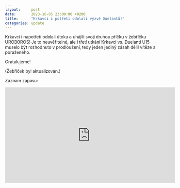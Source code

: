 ```yaml
---
layout:     post
date:       2023-10-05 23:00:00 +0200
title:      "Krkavci i potřetí odolali výzvě Duelantů!"
categories: update
---
```


Krkavci i napotřetí odolali útoku a uhájili svoji druhou příčku v žebříčku UROBOROS!
Je to neuvěřitelné, ale i třetí utkání Krkavci vs. Duelanti U15 muselo být rozhodnuto v prodloužení, tedy jeden jediný zásah dělil vítěze a poraženého.

Gratulujeme!

(Žebříček byl aktualizován.)

Záznam zápasu:
<iframe width="560" height="315" src="https://www.youtube.com/embed/jLDeVLjM7pU?si=9wOXghsD7y5SNlu9" title="YouTube video player" frameborder="0" allow="accelerometer; autoplay; clipboard-write; encrypted-media; gyroscope; picture-in-picture; web-share" allowfullscreen></iframe>
